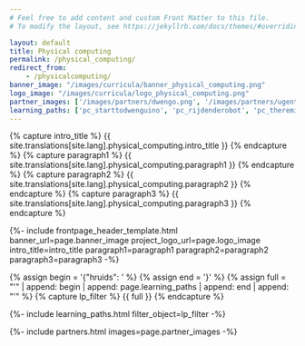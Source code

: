 ```yaml
---
# Feel free to add content and custom Front Matter to this file.
# To modify the layout, see https://jekyllrb.com/docs/themes/#overriding-theme-defaults

layout: default
title: Physical computing
permalink: /physical_computing/
redirect_from:
    - /physicalcomputing/
banner_image: "/images/curricula/banner_physical_computing.png"
logo_image: "/images/curricula/logo_physical_computing.png"
partner_images: ['/images/partners/dwengo.png', '/images/partners/ugent.svg', "/images/partners/innovet.jpg", "/images/partners/vlaanderen.svg"]
learning_paths: ['pc_starttodwenguino', 'pc_rijdenderobot', 'pc_theremin', 'pc_leerlijn_introductie', 'pc_leerlijn_invoer_verwerking_uitvoer', 'pc_leerlijn_basisprincipes_digitale_elektronica', 'pc_leerlijn_grafisch_naar_tekstueel', 'pc_leerlijn_basis_programmeren', 'pc_leerlijn_van_µc_naar_plc', 'pc_leerlijn_fiches_dwenguino', 'pc_leerlijn_seriele_monitor', 'pc_leerlijn_bus_protocollen', 'pc_leerlijn_wifi', 'pc_leerlijn_fiches_arduino', 'pc_leerlijn_project_lijnvolger', 'pc_leerlijn_project_bluetooth', 'pc_leerlijn_hddclock', 'pc_leerlijn_fysica_valbeweging', 'pc_leerlijn_luchtkwaliteit', 'pc_leerlijn_weerstation', 'pc_leerlijn_g0', 'pc_leerlijn_g1', 'pc_leerlijn_g3', 'pc_leerlijn_g4', 'pc_leerlijn_g5']
---
```



{% capture intro_title %} {{ site.translations[site.lang].physical_computing.intro_title }} {% endcapture %}
{% capture paragraph1 %} {{ site.translations[site.lang].physical_computing.paragraph1 }} {% endcapture %}
{% capture paragraph2 %} {{ site.translations[site.lang].physical_computing.paragraph2 }} {% endcapture %}
{% capture paragraph3 %} {{ site.translations[site.lang].physical_computing.paragraph3 }} {% endcapture %}


{%- include frontpage_header_template.html banner_url=page.banner_image project_logo_url=page.logo_image
intro_title=intro_title
paragraph1=paragraph1
paragraph2=paragraph2
paragraph3=paragraph3
-%}


{% assign begin = '{"hruids": ' %}
{% assign end = '}' %}
{% assign full = "'" | append: begin | append: page.learning_paths | append: end | append: "'" %}
{% capture lp_filter %} {{ full }} {% endcapture %}

{%- include learning_paths.html filter_object=lp_filter -%}

{%- include partners.html images=page.partner_images -%}